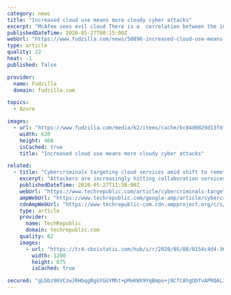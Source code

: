 ```yaml
---
category: news
title: "Increased cloud use means more cloudy cyber attacks"
excerpt: "McAfee sees evil cloud There is a  correlation between the increased use of cloud services and collaboration tools, such as Cisco WebEx, Zoom, Microsoft Teams and Slack during the COVID-19 pandemic, along with an increase in cyber-attacks targeting the cloud."
publishedDateTime: 2020-05-27T08:15:00Z
webUrl: "https://www.fudzilla.com/news/50896-increased-cloud-use-means-more-cloudy-cyber-attacks"
type: article
quality: 22
heat: -1
published: false

provider:
  name: Fudzilla
  domain: fudzilla.com

topics:
  - Azure

images:
  - url: "https://www.fudzilla.com/media/k2/items/cache/bc84d0829d13fdf0f363e77c954819eb_L.jpg"
    width: 620
    height: 468
    isCached: true
    title: "Increased cloud use means more cloudy cyber attacks"

related:
  - title: "Cybercriminals targeting cloud services amid shift to remote working"
    excerpt: "Attackers are increasingly hitting collaboration services such as Microsoft 365 to access cloud accounts with stolen credentials, says McAfee."
    publishedDateTime: 2020-05-27T11:50:00Z
    webUrl: "https://www.techrepublic.com/article/cybercriminals-targeting-cloud-services-amid-shift-to-remote-working/"
    ampWebUrl: "https://www.techrepublic.com/google-amp/article/cybercriminals-targeting-cloud-services-amid-shift-to-remote-working/"
    cdnAmpWebUrl: "https://www-techrepublic-com.cdn.ampproject.org/c/s/www.techrepublic.com/google-amp/article/cybercriminals-targeting-cloud-services-amid-shift-to-remote-working/"
    type: article
    provider:
      name: TechRepublic
      domain: techrepublic.com
    quality: 82
    images:
      - url: "https://tr4.cbsistatic.com/hub/i/r/2020/05/08/0154c4d4-36ae-4270-9291-968ddfd7c65c/thumbnail/1200x675/95cdef2021d3479a00e6861ffbb23d22/20200507-moyer3-dan.jpg"
        width: 1200
        height: 675
        isCached: true

secured: "gLbbz96VCzwJRHGqgRgGYGGYMht+pMeKWX9YqBmpo+j8CfC8hgODfvAPRQALJSTTaNLSaQRiBmYokVJRAqclwzdovdP67kDH0alhFVO4RVtM9FPRyFkjkecxZ/vECYUIvusa/8AFhUlwtSrVBwOjDAWJFW2FNeyvIZ4fJHSP766cI+Bj/P5FA5kZ2vxwZvPWKesvsuo3MKw4O5XZ53WwBdYNux6OIp9NneOPU8aNgoaejkk/dck7JaIihMIky9KvNXjD+CgWWcb0rlF6qXsutPRHuv4bdz5u6U2BHnfrITZ+3tF9q7rfRoXVbxNtIMGPuHf3uZ2a4hlyRGu8pPD/HQlV7o0ddROcRhWnuoLFD9yfexaatreaH3jLUAhx9qbVV+Wqqngq6hSmQQUm3TiFFGtJv97IU7OLy4ttTZv27a15sLyxYYLsLl5iESW5Tx3N2uDciQv9by40+ACzwa7ZfjInOAmrh+sMFSN+cs1ATtU=;kSvR2yHX17pdaVNwWhpzQg=="
---
```


